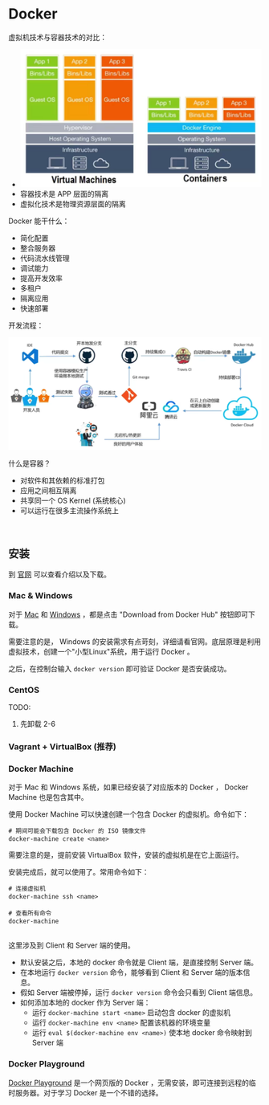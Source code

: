 
# Docker

虚拟机技术与容器技术的对比：

- ![虚拟机技术与容器技术的对比](./图片/虚拟机技术与容器技术的对比.png)
- 容器技术是 APP 层面的隔离
- 虚拟化技术是物理资源层面的隔离

Docker 能干什么：

- 简化配置
- 整合服务器
- 代码流水线管理
- 调试能力
- 提高开发效率
- 多租户
- 隔离应用
- 快速部署

开发流程：

![开发流程](./图片/开发流程.png)

什么是容器？

- 对软件和其依赖的标准打包
- 应用之间相互隔离
- 共享同一个 OS Kernel (系统核心)
- 可以运行在很多主流操作系统上

</br>

## 安装

到 [官网](https://docs.docker.com/) 可以查看介绍以及下载。

### Mac & Windows

对于 [Mac](https://docs.docker.com/docker-for-mac/install/) 和 [Windows](https://docs.docker.com/docker-for-windows/install/) ，都是点击 "Download from Docker Hub" 按钮即可下载。

需要注意的是， Windows 的安装需求有点苛刻，详细请看官网。底层原理是利用虚拟技术，创建一个"小型Linux"系统，用于运行 Docker 。

之后，在控制台输入 `docker version` 即可验证 Docker 是否安装成功。






### CentOS

TODO:

1. 先卸载
2-6




### Vagrant + VirtualBox (推荐)





### Docker Machine

对于 Mac 和 Windows 系统，如果已经安装了对应版本的 Docker ， Docker Machine 也是包含其中。

使用 Docker Machine 可以快速创建一个包含 Docker 的虚拟机。命令如下：

``` shell
# 期间可能会下载包含 Docker 的 ISO 镜像文件
docker-machine create <name>
```

需要注意的是，提前安装 VirtualBox 软件，安装的虚拟机是在它上面运行。

安装完成后，就可以使用了。常用命令如下：

``` shell
# 连接虚拟机
docker-machine ssh <name>

# 查看所有命令
docker-machine


```

这里涉及到 Client 和 Server 端的使用。

- 默认安装之后，本地的 docker 命令就是 Client 端，是直接控制 Server 端。
- 在本地运行 `docker version` 命令，能够看到 Client 和 Server 端的版本信息。
- 假如 Server 端被停掉，运行 `docker version` 命令会只看到 Client 端信息。
- 如何添加本地的 docker 作为 Server 端：
  - 运行 `docker-machine start <name>` 启动包含 docker 的虚拟机
  - 运行 `docker-machine env <name>` 配置该机器的环境变量
  - 运行 `eval $(docker-machine env <name>)` 使本地 docker 命令映射到 Server 端






### Docker Playground

[Docker Playground](https://labs.play-with-docker.com/) 是一个网页版的 Docker ，无需安装，即可连接到远程的临时服务器。对于学习 Docker 是一个不错的选择。




</br>






</br>











</br>











</br>











</br>











</br>











</br>











</br>











</br>



